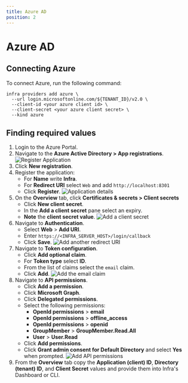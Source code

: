 ```yaml
---
title: Azure AD
position: 2
---
```


# Azure AD

## Connecting Azure
To connect Azure, run the following command:

```
infra providers add azure \
  --url login.microsoftonline.com/${TENANT_ID}/v2.0 \
  --client-id <your azure client id> \
  --client-secret <your azure client secret> \
  --kind azure
```

## Finding required values

1. Login to the Azure Portal.
2. Navigate to the **Azure Active Directory > App registrations**.
![Register Application](../images/azure-setup/connect-users-azure-1.png)
3. Click **New registration**.
4. Register the application:
    - For **Name** write **Infra**.
    - For **Redirect URI** select `Web` and add `http://localhost:8301`
    - Click **Register**.
![Application details](../images/azure-setup/connect-users-azure-2.png)
5. On the **Overview** tab, click **Certificates & secrets > Client secrets**
    - Click **New client secret**.
    - In the **Add a client secret** pane select an expiry.
    - **Note** the **client secret value**.
![Add a client secret](../images/azure-setup/connect-users-azure-3.png)
6. Navigate to **Authentication**.
    - Select **Web** > **Add URI**.
    - Enter `https://<INFRA_SERVER_HOST>/login/callback`
    - Click **Save**.
![Add another redirect URI](../images/azure-setup/connect-users-azure-5.png)
7. Navigate to **Token configuration**.
    - Click **Add optional claim**.
    - For **Token type** select **ID**.
    - From the list of claims select the `email` claim.
    - Click **Add**.
![Add the email claim](../images/azure-setup/connect-users-azure-4.png)
8. Navigate to **API permissions**.
    - Click **Add a permission**.
    - Click **Microsoft Graph**.
    - Click **Delegated permissions**.
    - Select the following permissions:
        - **OpenId permissions** > **email**
        - **OpenId permissions** > **offline_access**
        - **OpenId permissions** > **openid**
        - **GroupMember** > **GroupMember.Read.All**
        - **User** > **User.Read**
    - Click **Add permissions**.
    - Click **Grant admin consent for Default Directory** and select **Yes** when prompted.
![Add API permissions](../images/azure-setup/connect-users-azure-6.png)
9. From the **Overview** tab copy the **Application (client) ID**, **Directory (tenant) ID**, and **Client Secret** values and provide them into Infra's Dashboard or CLI.


